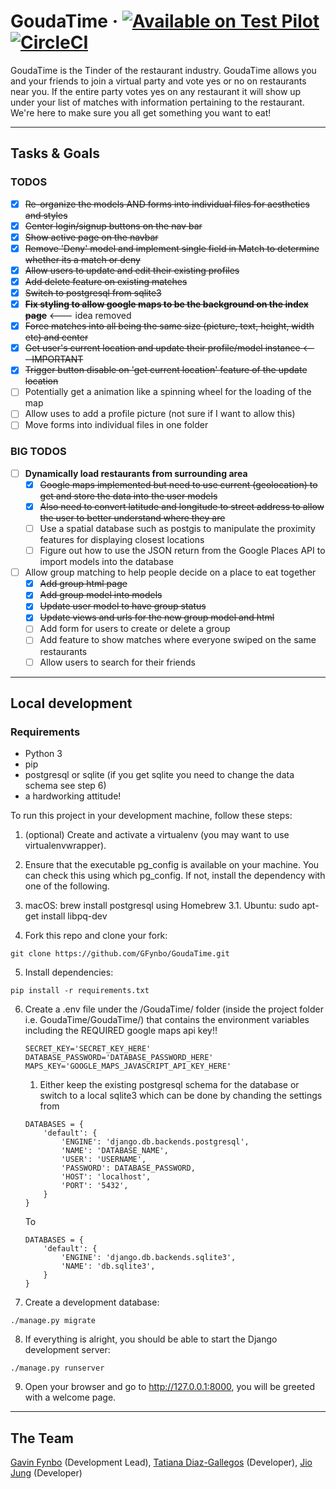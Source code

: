 # GoudaTime &middot; [![Available on Test Pilot](https://img.shields.io/badge/available_on-Test_Pilot-0996F8.svg)](https://goudatime.com/)[![CircleCI](https://circleci.com/gh/GFynbo/GoudaTime/tree/master.svg?style=svg)](https://circleci.com/gh/GFynbo/GoudaTime/tree/master)

GoudaTime is the Tinder of the restaurant industry. GoudaTime allows you and your friends to join a virtual party and vote yes or no on restaurants near you. If the entire party votes yes on any restaurant it will show up under your list of matches with information pertaining to the restaurant. We're here to make sure you all get something you want to eat!

---

## Tasks & Goals
### TODOS
* [x] ~~Re-organize the models AND forms into individual files for aesthetics and styles~~
* [x] ~~Center login/signup buttons on the nav bar~~
* [x] ~~Show active page on the navbar~~
* [x] ~~Remove 'Deny' model and implement single field in Match to determine whether its a match or deny~~
* [x] ~~Allow users to update and edit their existing profiles~~
* [x] ~~Add delete feature on existing matches~~
* [x] ~~Switch to postgresql from sqlite3~~
* [x] ~~**Fix styling to allow google maps to be the background on the index page**~~ <--- idea removed
* [x] ~~Force matches into all being the same size (picture, text, height, width etc) and center~~
* [x] ~~Get user's current location and update their profile/model instance <--- IMPORTANT~~
* [x] ~~Trigger button disable on 'get current location' feature of the update location~~
* [ ] Potentially get a animation like a spinning wheel for the loading of the map
* [ ] Allow uses to add a profile picture (not sure if I want to allow this)
* [ ] Move forms into individual files in one folder

### BIG TODOS
* [ ] **Dynamically load restaurants from surrounding area**
    * [x] ~~Google maps implemented but need to use current (geolocation) to get and store the data into the user models~~
    * [x] ~~Also need to convert latitude and longitude to street address to allow the user to better understand where they are~~
    * [ ] Use a spatial database such as postgis to manipulate the proximity features for displaying closest locations
    * [ ] Figure out how to use the JSON return from the Google Places API to import models into the database
* [ ] Allow group matching to help people decide on a place to eat together
    * [x] ~~Add group html page~~
    * [x] ~~Add group model into models~~
    * [x] ~~Update user model to have group status~~
    * [x] ~~Update views and urls for the new group model and html~~
    * [ ] Add form for users to create or delete a group
    * [ ] Add feature to show matches where everyone swiped on the same restaurants
    * [ ] Allow users to search for their friends

---

## Local development

### Requirements
* Python 3
* pip
* postgresql or sqlite (if you get sqlite you need to change the data schema see step 6)
* a hardworking attitude!

To run this project in your development machine, follow these steps:

1. (optional) Create and activate a virtualenv (you may want to use virtualenvwrapper).

2. Ensure that the executable pg_config is available on your machine. You can check this using which pg_config. If not, install the dependency with one of the following.

3. macOS: brew install postgresql using Homebrew
3.1. Ubuntu: sudo apt-get install libpq-dev

4. Fork this repo and clone your fork:
~~~
git clone https://github.com/GFynbo/GoudaTime.git
~~~

5. Install dependencies:
~~~
pip install -r requirements.txt
~~~

6. Create a .env file under the /GoudaTime/ folder (inside the project folder i.e. GoudaTime/GoudaTime/) that contains the environment variables including the REQUIRED google maps api key!!
    ~~~
    SECRET_KEY='SECRET_KEY_HERE'
    DATABASE_PASSWORD='DATABASE_PASSWORD_HERE'
    MAPS_KEY='GOOGLE_MAPS_JAVASCRIPT_API_KEY_HERE'
    ~~~

    1. Either keep the existing postgresql schema for the database or switch to a local sqlite3 which can be done by chanding the settings from

    ~~~
    DATABASES = {
        'default': {
            'ENGINE': 'django.db.backends.postgresql',
            'NAME': 'DATABASE_NAME',
            'USER': 'USERNAME',
            'PASSWORD': DATABASE_PASSWORD,
            'HOST': 'localhost',
            'PORT': '5432',
        }
    }
    ~~~

    To

    ~~~
    DATABASES = {
        'default': {
            'ENGINE': 'django.db.backends.sqlite3',
            'NAME': 'db.sqlite3',
        }
    }
    ~~~

7. Create a development database:
~~~
./manage.py migrate
~~~

8. If everything is alright, you should be able to start the Django development server:
~~~
./manage.py runserver
~~~

9. Open your browser and go to http://127.0.0.1:8000, you will be greeted with a welcome page.

---

## The Team

[Gavin Fynbo](https://gavinfynbo.com) (Development Lead), [Tatiana Diaz-Gallegos](https://tatianaodg.com) (Developer), [Jio Jung](https://github.com/jungjio) (Developer)
